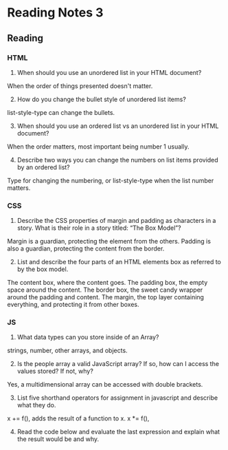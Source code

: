# Reading Notes 3

## Reading

### HTML

1. When should you use an unordered list in your HTML document?

When the order of things presented doesn't matter.

2. How do you change the bullet style of unordered list items?

list-style-type can change the bullets.

3. When should you use an ordered list vs an unordered list in your HTML document?

When the order matters, most important being number 1 usually.

4. Describe two ways you can change the numbers on list items provided by an ordered list?

Type for changing the numbering, or list-style-type when the list number matters.

### CSS

1. Describe the CSS properties of margin and padding as characters in a story. What is their role in a story titled: “The Box Model”?

Margin is a guardian, protecting the element from the others. Padding is also a guardian, protecting the content from the border.

2. List and describe the four parts of an HTML elements box as referred to by the box model.

The content box, where the content goes. The padding box, the empty space around the content. The border box, the sweet candy wrapper around the padding and content. The margin, the top layer containing everything, and protecting it from other boxes.

### JS

1. What data types can you store inside of an Array?

strings, number, other arrays, and objects.

2. Is the people array a valid JavaScript array? If so, how can I access the values stored? If not, why?

Yes, a multidimensional array can be accessed with double brackets.

3. List five shorthand operators for assignment in javascript and describe what they do.

x += f(), adds the result of a function to x.
x *= f(), 

4. Read the code below and evaluate the last expression and explain what the result would be and why.